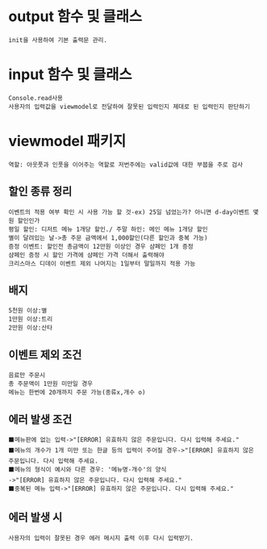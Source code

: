 # output 함수 및 클래스
    init을 사용하여 기본 출력문 관리.
    

# input 함수 및 클래스
    Console.read사용
    사용자의 입력값을 viewmodel로 전달하여 잘못된 입력인지 제대로 된 입력인지 판단하기
# viewmodel 패키지
    역할: 아웃풋과 인풋을 이어주는 역할로 저번주에는 valid값에 대한 부붑을 주로 검사
## 할인 종류 정리
    이벤트의 적용 여부 확인 시 사용 가능 할 것-ex) 25일 넘었는가? 아니면 d-day이벤트 몇원 할인인가
    평일 할인: 디저트 메뉴 1개당 할인./ 주말 하인: 메인 메뉴 1개당 할인
    별이 달려있는 날->총 주문 금액에서 1,000할인(다른 할인과 중복 가능)
    증정 이벤트: 할인전 총금액이 12만원 이상인 경우 샴페인 1개 증정
    샴페인 증정 시 할인 가격에 샴페인 가격 더해서 출력해야
    크리스마스 디데이 이벤트 제외 나머지는 1일부터 말일까지 적용 가능
## 배지
    5천원 이상:별
    1만원 이상:트리
    2만원 이상:산타
## 이벤트 제외 조건
    음료만 주문시
    총 주문액이 1만원 미만일 경우
    메뉴는 한번에 20개까지 주문 가능(종류x,개수 o)
## 에러 발생 조건
    ⬛메뉴판에 없는 입력->"[ERROR] 유효하지 않은 주문입니다. 다시 입력해 주세요."
    ⬛메뉴의 개수가 1개 미만 또는 한글 등의 입력이 주어질 경우->"[ERROR] 유효하지 않은 주문입니다. 다시 입력해 주세요.
    ⬛메뉴의 형식이 예시와 다른 경우: '메뉴명-개수'의 양식
    ->"[ERROR] 유효하지 않은 주문입니다. 다시 입력해 주세요."
    ⬛중복된 메뉴 입력->"[ERROR] 유효하지 않은 주문입니다. 다시 입력해 주세요."
## 에러 발생 시
    사용자의 입력이 잘못된 경우 에러 메시지 출력 이후 다시 입력받기.
